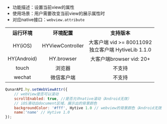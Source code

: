 * 功能描述：设置当前view的属性
* 使用场景：用户需要改变当前view的展示属性时
* 对应native接口：`webview.attribute`

<table style="text-align:center">
    <tr>
        <th>运行环境</th>
        <th>环境配置</th>
        <th>支持版本</th>
    </tr>
    <tr>
        <td>HY(iOS)</td>
        <td>HYViewController</td>
        <td>大客户端 vid >= 80011092<br/>独立客户端 HytiveLib 1.1.0</td>
    </tr>
    <tr>
        <td>HY(Android)</td>
        <td>HY.browser</td>
        <td>大客户端browser vid: 20+</td>
    </tr>
    <tr>
        <td>touch</td>
        <td>浏览器</td>
        <td>不支持</td>
    </tr>
    <tr>
        <td>wechat</td>
        <td>微信客户端</td>
        <td>不支持</td>
    </tr>
</table>


```js
QunarAPI.hy.setWebViewAttr({
    // webView是否可以滚动
    scrollEnabled: true, //是否允许native滚动（Android无效）
    // iOS滑动出document区域，展示出的背景颜色
    backgroundColor: '#fff', Hytive 1.0 // webview的背景颜色（Android无效）
    name:'name' // Hytive 1.0
});
```
